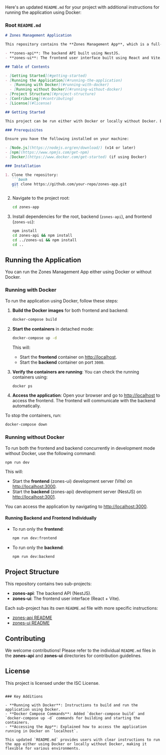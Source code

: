 Here's an updated `README.md` for your project with additional instructions for running the application using Docker:

### Root `README.md`

````markdown
# Zones Management Application

This repository contains the **Zones Management App**, which is a full-stack project consisting of two main parts:

- **zones-api**: The backend API built using NestJS.
- **zones-ui**: The frontend user interface built using React and Vite.

## Table of Contents

- [Getting Started](#getting-started)
- [Running the Application](#running-the-application)
  - [Running with Docker](#running-with-docker)
  - [Running without Docker](#running-without-docker)
- [Project Structure](#project-structure)
- [Contributing](#contributing)
- [License](#license)

## Getting Started

This project can be run either with Docker or locally without Docker. Below are the steps for both methods.

### Prerequisites

Ensure you have the following installed on your machine:

- [Node.js](https://nodejs.org/en/download/) (v14 or later)
- [npm](https://www.npmjs.com/get-npm)
- [Docker](https://www.docker.com/get-started) (if using Docker)

### Installation

1. Clone the repository:
   ```bash
   git clone https://github.com/your-repo/zones-app.git
   ```
````

2. Navigate to the project root:

   ```bash
   cd zones-app
   ```

3. Install dependencies for the root, backend (`zones-api`), and frontend (`zones-ui`):
   ```bash
   npm install
   cd zones-api && npm install
   cd ../zones-ui && npm install
   cd ..
   ```

## Running the Application

You can run the Zones Management App either using Docker or without Docker.

### Running with Docker

To run the application using Docker, follow these steps:

1. **Build the Docker images** for both frontend and backend:

   ```bash
   docker-compose build
   ```

2. **Start the containers** in detached mode:

   ```bash
   docker-compose up -d
   ```

   This will:

   - Start the **frontend** container on [http://localhost](http://localhost).
   - Start the **backend** container on port `3000`.

3. **Verify the containers are running**:
   You can check the running containers using:

   ```bash
   docker ps
   ```

4. **Access the application**:
   Open your browser and go to [http://localhost](http://localhost) to access the frontend. The frontend will communicate with the backend automatically.

To stop the containers, run:

```bash
docker-compose down
```

### Running without Docker

To run both the frontend and backend concurrently in development mode without Docker, use the following command:

```bash
npm run dev
```

This will:

- Start the **frontend** (zones-ui) development server (Vite) on [http://localhost:3000](http://localhost:3000).
- Start the **backend** (zones-api) development server (NestJS) on [http://localhost:3001](http://localhost:3001).

You can access the application by navigating to [http://localhost:3000](http://localhost:3000).

#### Running Backend and Frontend Individually

- To run only the **frontend**:

  ```bash
  npm run dev:frontend
  ```

- To run only the **backend**:
  ```bash
  npm run dev:backend
  ```

## Project Structure

This repository contains two sub-projects:

- **zones-api**: The backend API (NestJS).
- **zones-ui**: The frontend user interface (React + Vite).

Each sub-project has its own `README.md` file with more specific instructions:

- [zones-api README](zones-api/README.md)
- [zones-ui README](zones-ui/README.md)

## Contributing

We welcome contributions! Please refer to the individual `README.md` files in the **zones-api** and **zones-ui** directories for contribution guidelines.

## License

This project is licensed under the ISC License.

```

### Key Additions

- **Running with Docker**: Instructions to build and run the application using Docker.
- **Docker Compose Commands**: Added `docker-compose build` and `docker-compose up -d` commands for building and starting the containers.
- **Accessing the App**: Explained how to access the application running in Docker on `localhost`.

This updated `README.md` provides users with clear instructions to run the app either using Docker or locally without Docker, making it flexible for various environments.
```
